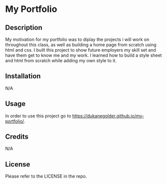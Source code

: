 # My Portfolio

## Description

My motivation for my portfolio was to diplay the projects i will work on throughout this class, as well as building a home page from scratch using html and css. I built this project to show future employers my skill set and have them get to know me and my work. I learned how to build a style sheet and html from scratch while adding my own style to it. 

## Installation

N/A

## Usage

In order to use this project go to https://dukanegolder.github.io/my-portfolio/.

## Credits

N/A

## License

Please refer to the LICENSE in the repo.

